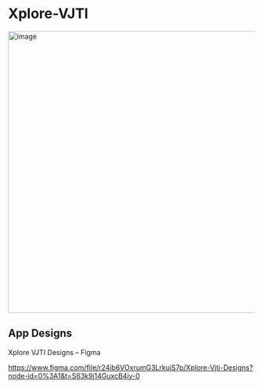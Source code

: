 # Xplore-VJTI
<img width="575" alt="image" src="https://user-images.githubusercontent.com/103894553/204530106-a2f70871-9b13-4146-bc6c-5e10bcb3a525.jpg">

## App Designs 
Xplore VJTI Designs – Figma

https://www.figma.com/file/r24ib6VOxrumG3LrkujS7p/Xplore-Vjti-Designs?node-id=0%3A1&t=S63k9j14GuxcB4iy-0
